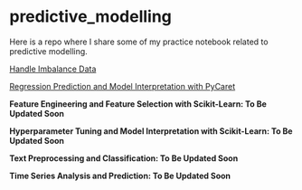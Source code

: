# predictive_modelling

Here is a repo where I share some of my practice notebook related to predictive modelling. 

[Handle Imbalance Data](https://nbviewer.jupyter.org/github/weishunc5/predictive_modelling/blob/main/handle_imbalance_example_porto_seguro.ipynb)

[Regression Prediction and Model Interpretation with PyCaret](https://nbviewer.jupyter.org/github/weishunc5/predictive_modelling/blob/main/houseprice-pycaret.ipynb)

**Feature Engineering and Feature Selection with Scikit-Learn: To Be Updated Soon**

**Hyperparameter Tuning and Model Interpretation with Scikit-Learn: To Be Updated Soon**

**Text Preprocessing and Classification: To Be Updated Soon**

**Time Series Analysis and Prediction: To Be Updated Soon**
